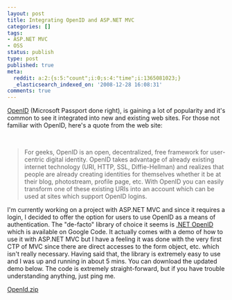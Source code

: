 ```yaml
---
layout: post
title: Integrating OpenID and ASP.NET MVC
categories: []
tags:
- ASP.NET MVC
- OSS
status: publish
type: post
published: true
meta:
  reddit: a:2:{s:5:"count";i:0;s:4:"time";i:1365081023;}
  _elasticsearch_indexed_on: '2008-12-28 16:08:31'
comments: true
---
```

<p><a href="http://openid.net/">OpenID</a> (Microsoft Passport done right), is gaining a lot of popularity and it's common to see it integrated into new and existing web sites. For those not familiar with OpenID, here's a quote from the web site:</p>  <p>&#160;</p>  <blockquote>   <p>For geeks, OpenID is an open, decentralized, free framework for user-centric digital identity. OpenID takes advantage of already existing internet technology (URI, HTTP, SSL, Diffie-Hellman) and realizes that people are already creating identities for themselves whether it be at their blog, photostream, profile page, etc. With OpenID you can easily transform one of these existing URIs into an account which can be used at sites which support OpenID logins.</p> </blockquote>  <p>I'm currently working on a project with ASP.NET MVC and since it requires a login, I decided to offer the option for users to use OpenID as a means of authentication. The &quot;de-facto&quot; library of choice it seems is <a href="http://code.google.com/p/dotnetopenid/">.NET OpenID</a> which is available on Google Code. It actually comes with a demo of how to use it with ASP.NET MVC but I have a feeling it was done with the very first CTP of MVC since there are direct accesses to the form object, etc. which isn't really necessary. Having said that, the library is extremely easy to use and I was up and running in about 5 mins. You can download the updated demo below. The code is extremely straight-forward, but if you have trouble understanding anything, just ping me.</p>  <div class="wlWriterSmartContent" id="scid:8eb9d37f-1541-4f29-b6f4-1eea890d4876:423f6e32-27a9-4f1a-80b0-790a29ca965e" style="display:inline;margin:0;padding:0;"><p><div><a href="http://hadihariri.com/blogengine/file.axd?file=WindowsLiveWriter/IntegratingOpenIDandASP.NETMVC_E4C9/OpenId.zip" target="_self">OpenId.zip</a></div></p></div>
